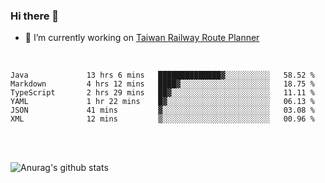 ### Hi there 👋

- 🔭 I’m currently working on [Taiwan Railway Route Planner](https://github.com/Taiwan-Railway-Route-Planner)

<br/>

<!--START_SECTION:waka-->

```text
Java             13 hrs 6 mins   ██████████████▓░░░░░░░░░░   58.52 %
Markdown         4 hrs 12 mins   ████▓░░░░░░░░░░░░░░░░░░░░   18.75 %
TypeScript       2 hrs 29 mins   ██▓░░░░░░░░░░░░░░░░░░░░░░   11.11 %
YAML             1 hr 22 mins    █▓░░░░░░░░░░░░░░░░░░░░░░░   06.13 %
JSON             41 mins         ▓░░░░░░░░░░░░░░░░░░░░░░░░   03.08 %
XML              12 mins         ▒░░░░░░░░░░░░░░░░░░░░░░░░   00.96 %
```

<!--END_SECTION:waka-->

<br/>
<br/>

![Anurag's github stats](https://github-readme-stats.vercel.app/api?username=DepickereSven&show_icons=true&theme=tokyonight)



<!--
**DepickereSven/DepickereSven** is a ✨ _special_ ✨ repository because its `README.md` (this file) appears on your GitHub profile.

Here are some ideas to get you started:

- 🔭 I’m currently working on ...
- 🌱 I’m currently learning ...
- 👯 I’m looking to collaborate on ...
- 🤔 I’m looking for help with ...
- 💬 Ask me about ...
- 📫 How to reach me: ...
- 😄 Pronouns: ...
- ⚡ Fun fact: ...
-->
